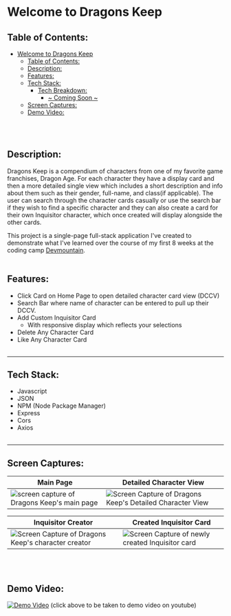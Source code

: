 Welcome to Dragons Keep
======

## Table of Contents:
- [Welcome to Dragons Keep](#welcome-to-dragons-keep)
  - [Table of Contents:](#table-of-contents)
  - [Description:](#description)
  - [Features:](#features)
  - [Tech Stack:](#tech-stack)
    - [Tech Breakdown:](#tech-breakdown)
      - [~  Coming Soon ~](#--coming-soon-)
  - [Screen Captures:](#screen-captures)
  - [Demo Video:](#demo-video)

<br></br>

## Description:
Dragons Keep is a compendium of characters from one of my favorite game franchises, Dragon Age. 
For each character they have a display card and then a more detailed single view which includes a short description and info about them such as their gender, full-name, and class(if applicable). The user can search through the character cards casually or use the search bar if they wish to find a specific character and they can also create a card for their own Inquisitor character, which once created will display alongside the other cards. 

This project is a single-page full-stack application I've created to demonstrate what I've learned over the course of my first 8 weeks at the coding camp [Devmountain][dev]. 
<br></br>

## Features:

- Click Card on Home Page to open detailed character card view (DCCV)
- Search Bar where name of character can be entered to pull up their DCCV.
- Add Custom Inquisitor Card
  - With responsive display which reflects your selections
- Delete Any Character Card
- Like Any Character Card
<br></br>

---

## Tech Stack:

  - Javascript
  - JSON 
  - NPM (Node Package Manager)
  - Express
  - Cors
  - Axios
<br></br>

---

## Screen Captures:

| Main Page | Detailed Character View |
|--|--|
| ![screen capture of Dragons Keep's main page][Main Page] | ![Screen Capture of Dragons Keep's Detailed Character View][Character View] |


|Inquisitor Creator | Created Inquisitor Card |
|--|--|
| ![Screen Capture of Dragons Keep's character creator][Char Creator] | ![Screen Capture of newly created Inquisitor card][Inq View] |
<br></br>

## Demo Video:
[![Demo Video](https://lh3.googleusercontent.com/pw/AL9nZEVG25ySuWmm3golE1-WHsGVOTR5xEWPk1-AHTWLIaNow7CNzISAlgNWHIu3r_IB9EGDuJd4PDgEELzuj4ieRn6oYMDFp9-0PT1zZJKrjyns66vC8BugEb5uAIxd2Wazl1Zc0R8UlzrXUuwvfsBC5ucZ=w1153-h642-no?authuser=0)](https://youtu.be/oBbiBo4XeeU "Project Demo | Dragons Keep")
(click above to be taken to demo video on youtube)
<br></br>


[Main Page]: https://lh3.googleusercontent.com/pw/AL9nZEXhcua_7L3siRK29mhri-GAj40J5QiEC4mgtEQgqKmPbIa4EPgMpeG9WZxT-5SlKZS-oFttbpauCHLa19kXVocmS3ARWrJwdRUVTmMFi1mThvyAaqmL_8lYBLWLjjr96gJjJ5sFskOR4qGShEn2ezpD=w1180-h662-no?authuser=0

[Character View]: https://lh3.googleusercontent.com/pw/AL9nZEWCKQBMCzZd6FBcv7h7t-OE8qAKyYzUySnZbSvK5DJ5GNNUw_QmfjnD6zY3TDX-Emj8Hy1XKSjebe1pTynHFzjZzVtdISivrQoXIQW_3SdvpfHU3UCSPHiZKskOJ4mS_U_HeNnJ8ZSljazs_SOm9E5I=w1180-h655-no?authuser=0

[Char Creator]: https://lh3.googleusercontent.com/pw/AL9nZEVpJoP78_c_ZDc5CuXkldeVvOLJDk38RyH_5xrVQcaeIXpry5ocQY18xHmn9iw6D3kZYyTreJUoEnAI92wXsVA08dM-gvmd5EXJFuS50fab5JYRZxQELpUiHDTKtouqvDuhuk9Sa-fgvgInrmGoJhEV=w1180-h655-no?authuser=0

[Inq View]: https://lh3.googleusercontent.com/pw/AL9nZEWamDdhv1nBXmfCZNbg3pbhESyep1XyBtxEq9rjBQaCdMV30hMPqJjDBO9X3pJMoQYeU5PruU9AjeCwsBVOgy8t0yRTesaNl6M221saJoLA92VOCpQL9RD0LbaewKQrj-Q8HlRTjFp4RLozfWEk0MVT=w1180-h655-no?authuser=0

[dev]: https://devmountain.com/?utm_source=adwords&utm_medium=ppc&utm_campaign=GoogleAds%20-%20io0_DevMountain%20-%20Struck_Brand%20-%20CON%20-%20CPC&utm_content=570690892069&gclid=Cj0KCQiA7bucBhCeARIsAIOwr-9jiQpL40Z1josMKjNskRtK_TzSSGVB_zedqTIwMHZTt0Hnlt7Y9uoaAnprEALw_wcB&utm_id=12310006501&utm_term=devmountain&campaignid=12310006501&adgroupid=118484441918&adid=570690892069&hsa_acc=7536270230&hsa_cam=12310006501&hsa_grp=118484441918&hsa_ad=570690892069&hsa_src=g&hsa_tgt=kwd-300980390522&hsa_kw=devmountain&hsa_mt=e&hsa_net=adwords&hsa_ver=3

[JS]: https://lh3.googleusercontent.com/pw/AL9nZEVkcZ67mhUfyUQWel_nuFiH-VZSbHU7uKu6INxpIeG9R1LFX29Z321Vd6WthbENdJK26cGouVyrbA3WU6Bv8KpHZikov3PAeFbvVC-Qx3vMixEpy7IpYsSfmptHJdfkDI1GGVmY7GysZjULSeMa5CCb=s275-no?authuser=0

[HTML]: https://lh3.googleusercontent.com/pw/AL9nZEXxRjAjNhQBxz_1vn4sUtHfuLkG_D5PID000vAG__1HqTIVqsFeodoGkFhT0kPqYene8e1UAUyXmM7BAPS4ukzYS660XFw_GeH21lCS0Sfq6Urg2ZrWun8bc6tSVsc5Hn1tRItfvF7M7Y7EQHE8YxYN=s274-no?authuser=0

[CSS]: https://lh3.googleusercontent.com/pw/AL9nZEVjBzv2aT8HIDgcHZnHiiPTbxJ-ehlsvbz0HOIgu-8pVYRTrAi2p4rT6vPXzl7NlLlcpIO-mF_7JMYWuQhUu3GFSmsKTvHrZ9nqrvmW96kNyE4EMMOeMVPqzbMgnE0g45fpmoEoCZ7chJXNl9iqum7N=w275-h274-no?authuser=0

[JSON]: https://lh3.googleusercontent.com/pw/AL9nZEWUt2u9JZv7RQ7uJ1v6O1rKxeLm_HOXwuDdIHYKAH_CSinaWge9YgqOF896kSuVvYk5CYKpzKMhKtqYeoZzbBxv3AYnkxDoSPwBG2Q3UZwaDcRP-KGeTefD8HwQvi4e8NK_KYSZfc7WrvTV7r3QWRb9=s275-no?authuser=0
